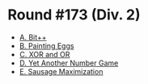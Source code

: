 # Round #173 (Div. 2)

* [A. Bit++][]
* [B. Painting Eggs][]
* [C. XOR and OR][]
* [D. Yet Another Number Game][]
* [E. Sausage Maximization][]

[A. Bit++]:                   http://codeforces.com/contest/282/problem/A
[B. Painting Eggs]:           http://codeforces.com/contest/282/problem/B
[C. XOR and OR]:              http://codeforces.com/contest/282/problem/C
[D. Yet Another Number Game]: http://codeforces.com/contest/282/problem/D
[E. Sausage Maximization]:    http://codeforces.com/contest/282/problem/E
